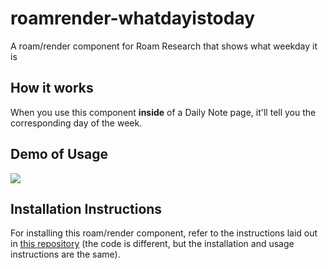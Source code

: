 # roamrender-whatdayistoday
A roam/render component for Roam Research that shows what weekday it is

## How it works

When you use this component **inside** of a Daily Note page, it'll tell you the corresponding day of the week. 

## Demo of Usage

![](https://github.com/clarapastore/roamrender-whatdayistoday/blob/main/demo.gif)


## Installation Instructions

For installing this roam/render component, refer to the instructions laid out in [this repository](https://github.com/clarapastore/youglish-roam-dutch/blob/main/README.md) (the code is different, but the installation and usage instructions are the same).
